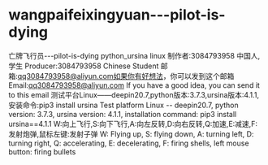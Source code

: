 # wangpaifeixingyuan---pilot-is-dying
亡牌飞行员---pilot-is-dying
python_ursina linux 
制作者:3084793958 中国人,学生 
Producer:3084793958 Chinese Student 
邮箱:qq3084793958@aliyun.com如果你有好想法，你可以发到这个邮箱 
Email:qq3084793958@aliyun.com If you have a good idea, you can send it to this email 
测试平台Linux——deepin20.7,python版本:3.7.3,ursina版本:4.1.1,安装命令:pip3 install ursina 
Test platform Linux -- deepin20.7, python version: 3.7.3, ursina version: 4.1.1, installation command: pip3 install ursina==4.1.1
W:向上飞行,S:向下飞行,A:向左反转,D:向右反转,Q:加速,E:减速,F:发射炮弹,鼠标左键:发射子弹
W: Flying up, S: flying down, A: turning left, D: turning right, Q: accelerating, E: decelerating, F: firing shells, left mouse button: firing bullets
